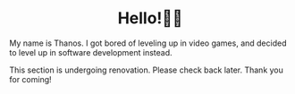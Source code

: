 
<h1 align='center'>Hello!👋😊</h1>

<p>My name is Thanos. I got bored of leveling up in video games, and decided to level up in software development instead.</p>

<p>This section is undergoing renovation. Please check back later. Thank you for coming!</p>

